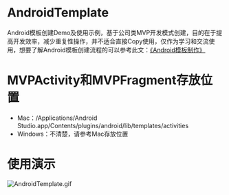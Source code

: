 # AndroidTemplate

Android模板创建Demo及使用示例，基于公司类MVP开发模式创建，目的在于提高开发效率，减少重复性操作，并不适合直接Copy使用，仅作为学习和交流使用，想要了解Android模板创建流程的可以参考此文：[《Android模板制作》](http://fqxyi.com/Android/模板/Android模板制作/)

# MVPActivity和MVPFragment存放位置

- Mac：/Applications/Android Studio.app/Contents/plugins/android/lib/templates/activities
- Windows：不清楚，请参考Mac存放位置

# 使用演示

![AndroidTemplate.gif](AndroidTemplate.gif)